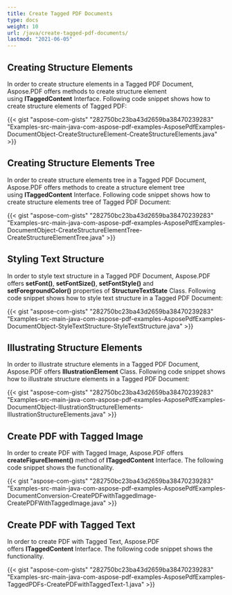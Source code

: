 ```yaml
---
title: Create Tagged PDF Documents
type: docs
weight: 10
url: /java/create-tagged-pdf-documents/
lastmod: "2021-06-05"
---
```


## **Creating Structure Elements**
In order to create structure elements in a Tagged PDF Document, Aspose.PDF offers methods to create structure element using **ITaggedContent** Interface. Following code snippet shows how to create structure elements of Tagged PDF:

{{< gist "aspose-com-gists" "282750bc23ba43d2659ba38470239283" "Examples-src-main-java-com-aspose-pdf-examples-AsposePdfExamples-DocumentObject-CreateStructureElement-CreateStructureElements.java" >}}
## **Creating Structure Elements Tree**
In order to create structure elements tree in a Tagged PDF Document, Aspose.PDF offers methods to create a structure element tree using **ITaggedContent** Interface. Following code snippet shows how to create structure elements tree of Tagged PDF Document:

{{< gist "aspose-com-gists" "282750bc23ba43d2659ba38470239283" "Examples-src-main-java-com-aspose-pdf-examples-AsposePdfExamples-DocumentObject-CreateStructureElementTree-CreateStructureElementTree.java" >}}
## **Styling Text Structure**
In order to style text structure in a Tagged PDF Document, Aspose.PDF offers **setFont()**, **setFontSize()**, **setFontStyle()** and **setForegroundColor()** properties of **StructureTextState** Class. Following code snippet shows how to style text structure in a Tagged PDF Document:

{{< gist "aspose-com-gists" "282750bc23ba43d2659ba38470239283" "Examples-src-main-java-com-aspose-pdf-examples-AsposePdfExamples-DocumentObject-StyleTextStructure-StyleTextStructure.java" >}}
## **Illustrating Structure Elements**
In order to illustrate structure elements in a Tagged PDF Document, Aspose.PDF offers **IllustrationElement** Class. Following code snippet shows how to illustrate structure elements in a Tagged PDF Document:

{{< gist "aspose-com-gists" "282750bc23ba43d2659ba38470239283" "Examples-src-main-java-com-aspose-pdf-examples-AsposePdfExamples-DocumentObject-IllustrationStructureElements-IllustrationStructureElements.java" >}}
## **Create PDF with Tagged Image**
In order to create PDF with Tagged Image, Aspose.PDF offers **createFigureElement()** method of **ITaggedContent** Interface. The following code snippet shows the functionality. 

{{< gist "aspose-com-gists" "282750bc23ba43d2659ba38470239283" "Examples-src-main-java-com-aspose-pdf-examples-AsposePdfExamples-DocumentConversion-CreatePDFwithTaggedImage-CreatePDFWithTaggedImage.java" >}}
## **Create PDF with Tagged Text**
In order to create PDF with Tagged Text, Aspose.PDF offers **ITaggedContent** Interface. The following code snippet shows the functionality. 

{{< gist "aspose-com-gists" "282750bc23ba43d2659ba38470239283" "Examples-src-main-java-com-aspose-pdf-examples-AsposePdfExamples-TaggedPDFs-CreatePDFwithTaggedText-1.java" >}}
